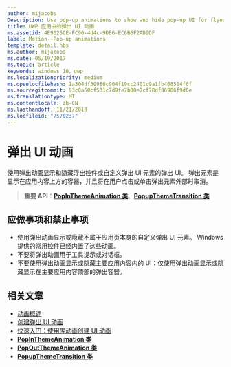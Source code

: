 ```yaml
---
author: mijacobs
Description: Use pop-up animations to show and hide pop-up UI for flyouts or custom pop-up UI elements. Pop-up elements are containers that appear over the app's content and are dismissed if the user taps or clicks outside of the pop-up element.
title: UWP 应用中的弹出 UI 动画
ms.assetid: 4E9025CE-FC90-4d4c-9DE6-EC6B6F2AD9DF
label: Motion--Pop-up animations
template: detail.hbs
ms.author: mijacobs
ms.date: 05/19/2017
ms.topic: article
keywords: windows 10，uwp
ms.localizationpriority: medium
ms.openlocfilehash: 1a304df30986c904f19cc2401c9a1fb468514f6f
ms.sourcegitcommit: 93c0a60cf531c7d9fe7b00e7cf78df86906f9d6e
ms.translationtype: MT
ms.contentlocale: zh-CN
ms.lasthandoff: 11/21/2018
ms.locfileid: "7570237"
---
```

# <a name="pop-up-ui-animations"></a>弹出 UI 动画



使用弹出动画显示和隐藏浮出控件或自定义弹出 UI 元素的弹出 UI。 弹出元素是显示在应用内容上方的容器，并且将在用户点击或单击弹出元素外部时取消。

> **重要 API**：[**PopInThemeAnimation 类**](https://msdn.microsoft.com/library/windows/apps/br210383)、[**PopupThemeTransition 类**](https://msdn.microsoft.com/library/windows/apps/hh969172)


## <a name="dos-and-donts"></a>应做事项和禁止事项


-   使用弹出动画显示或隐藏不属于应用页本身的自定义弹出 UI 元素。 Windows 提供的常用控件已经内置了这些动画。
-   不要将弹出动画用于工具提示或对话框。
-   不要使用弹出动画显示或隐藏主要应用内容内的 UI：仅使用弹出动画显示或隐藏显示在主要应用内容顶部的弹出容器。

## <a name="related-articles"></a>相关文章

* [动画概述](https://msdn.microsoft.com/library/windows/apps/mt187350)
* [创建弹出 UI 动画](https://msdn.microsoft.com/library/windows/apps/xaml/jj649433)
* [快速入门：使用库动画创建 UI 动画](https://msdn.microsoft.com/library/windows/apps/xaml/hh452703)
* [**PopInThemeAnimation 类**](https://msdn.microsoft.com/library/windows/apps/br210383)
* [**PopOutThemeAnimation 类**](https://msdn.microsoft.com/library/windows/apps/br210391)
* [**PopupThemeTransition 类**](https://msdn.microsoft.com/library/windows/apps/hh969172)

 

 




